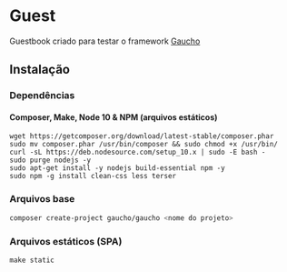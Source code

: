 # Guest

Guestbook criado para testar o framework [Gaucho](https://github.com/devgaucho/gaucho)

## Instalação

### Dependências

#### Composer, Make, Node 10 & NPM (arquivos estáticos)

```
wget https://getcomposer.org/download/latest-stable/composer.phar
sudo mv composer.phar /usr/bin/composer && sudo chmod +x /usr/bin/
curl -sL https://deb.nodesource.com/setup_10.x | sudo -E bash -
sudo purge nodejs -y
sudo apt-get install -y nodejs build-essential npm -y
sudo npm -g install clean-css less terser
```

### Arquivos base

```bash
composer create-project gaucho/gaucho <nome do projeto>
```

### Arquivos estáticos (SPA)

```
make static
```